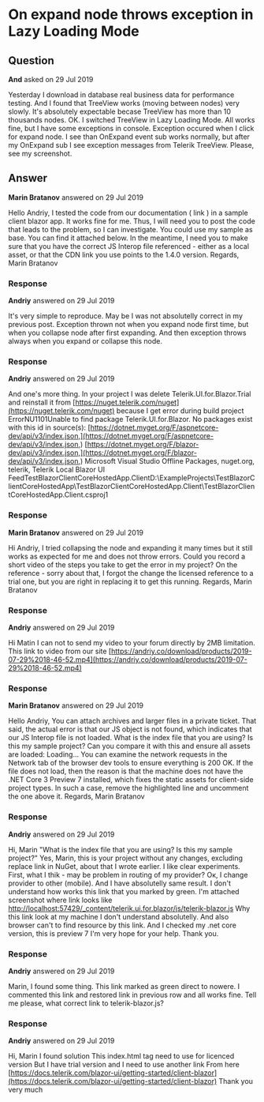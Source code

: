 # On expand node throws exception in Lazy Loading Mode

## Question

**And** asked on 29 Jul 2019

Yesterday I download in database real business data for performance testing. And I found that TreeView works (moving between nodes) very slowly. It's absolutely expectable becase TreeView has more than 10 thousands nodes. OK. I switched TreeView in Lazy Loading Mode. All works fine, but I have some exceptions in console. Exception occured when I click for expand node. I see than OnExpand event sub works normally, but after my OnExpand sub I see exception messages from Telerik TreeView. Please, see my screenshot.

## Answer

**Marin Bratanov** answered on 29 Jul 2019

Hello Andriy, I tested the code from our documentation ( link ) in a sample client blazor app. It works fine for me. Thus, I will need you to post the code that leads to the problem, so I can investigate. You could use my sample as base. You can find it attached below. In the meantime, I need you to make sure that you have the correct JS Interop file referenced - either as a local asset, or that the CDN link you use points to the 1.4.0 version. Regards, Marin Bratanov

### Response

**Andriy** answered on 29 Jul 2019

It's very simple to reproduce. May be I was not absolutelly correct in my previous post. Exception thrown not when you expand node first time, but when you collapse node after first expanding. And then exception throws always when you expand or collapse this node.

### Response

**Andriy** answered on 29 Jul 2019

And one's more thing. In your project I was delete Telerik.UI.for.Blazor.Trial and reinstall it from [https://nuget.telerik.com/nuget](https://nuget.telerik.com/nuget) because I get error during build project ErrorNU1101Unable to find package Telerik.UI.for.Blazor. No packages exist with this id in source(s): [https://dotnet.myget.org/F/aspnetcore-dev/api/v3/index.json,](https://dotnet.myget.org/F/aspnetcore-dev/api/v3/index.json,) [https://dotnet.myget.org/F/blazor-dev/api/v3/index.json,](https://dotnet.myget.org/F/blazor-dev/api/v3/index.json,) Microsoft Visual Studio Offline Packages, nuget.org, telerik, Telerik Local Blazor UI FeedTestBlazorClientCoreHostedApp.ClientD:\ExampleProjects\TestBlazorClientCoreHostedApp\TestBlazorClientCoreHostedApp.Client\TestBlazorClientCoreHostedApp.Client.csproj1

### Response

**Marin Bratanov** answered on 29 Jul 2019

Hi Andriy, I tried collapsing the node and expanding it many times but it still works as expected for me and does not throw errors. Could you record a short video of the steps you take to get the error in my project? On the reference - sorry about that, I forgot the change the licensed reference to a trial one, but you are right in replacing it to get this running. Regards, Marin Bratanov

### Response

**Andriy** answered on 29 Jul 2019

Hi Matin I can not to send my video to your forum directly by 2MB limitation. This link to video from our site [https://andriy.co/download/products/2019-07-29%2018-46-52.mp4](https://andriy.co/download/products/2019-07-29%2018-46-52.mp4)

### Response

**Marin Bratanov** answered on 29 Jul 2019

Hello Andriy, You can attach archives and larger files in a private ticket. That said, the actual error is that our JS object is not found, which indicates that our JS Interop file is not loaded. What is the index file that you are using? Is this my sample project? Can you compare it with this and ensure all assets are loaded: <!DOCTYPE html> <html> <head> <meta charset="utf-8" /> <meta name="viewport" content="width=device-width" /> <title>TestBlazorClientCoreHostedApp</title> <base href="/" /> <link href="css/bootstrap/bootstrap.min.css" rel="stylesheet" /> <link href="css/site.css" rel="stylesheet" /> <link rel="stylesheet" href=" [https://unpkg.com/](https://unpkg.com/) @progress/kendo-theme-material@latest/dist/all.css" /> <!--<script src=" [https://kendo.cdn.telerik.com/blazor/1.4.0/telerik-blazor.min.js](https://kendo.cdn.telerik.com/blazor/1.4.0/telerik-blazor.min.js) " defer></script>--> <script src="_content/telerik.ui.for.blazor/js/telerik-blazor.js" defer></script> </head> <body> <app>Loading...</app> <script src="_framework/blazor.webassembly.js"></script> </body> </html> You can examine the network requests in the Network tab of the browser dev tools to ensure everything is 200 OK. If the file does not load, then the reason is that the machine does not have the .NET Core 3 Preview 7 installed, which fixes the static assets for client-side project types. In such a case, remove the highlighted line and uncomment the one above it. Regards, Marin Bratanov

### Response

**Andriy** answered on 29 Jul 2019

Hi, Marin "What is the index file that you are using? Is this my sample project?" Yes, Marin, this is your project without any changes, excluding replace link in NuGet, about that I wrote earlier. I like clear experiments. First, what I thik - may be problem in routing of my provider? Ок, I change provider to other (mobile). And I have absolutelly same result. I don't understand how works this link that you marked by green. I'm attached screenshot where link looks like [http://localhost:57429/_content/telerik.ui.for.blazor/js/telerik-blazor.js](http://localhost:57429/_content/telerik.ui.for.blazor/js/telerik-blazor.js) Why this link look at my machine I don't understand absolutelly. And also browser can't to find resource by this link. And I checked my .net core version, this is preview 7 I'm very hope for your help. Thank you.

### Response

**Andriy** answered on 29 Jul 2019

Marin, I found some thing. This link marked as green direct to nowere. I commented this link and restored link in previous row and all works fine. Tell me please, what correct link to telerik-blazor.js?

### Response

**Andriy** answered on 29 Jul 2019

Hi, Marin I found solution This index.html tag need to use for licenced version <script src="_content/telerik.ui.for.blazor/js/telerik-blazor.js" defer></script> But I have trial version and I need to use another link <script src="_content/telerik.ui.for.blazor.trial/js/telerik-blazor.js" defer></script> From here [https://docs.telerik.com/blazor-ui/getting-started/client-blazor](https://docs.telerik.com/blazor-ui/getting-started/client-blazor) Thank you very much
